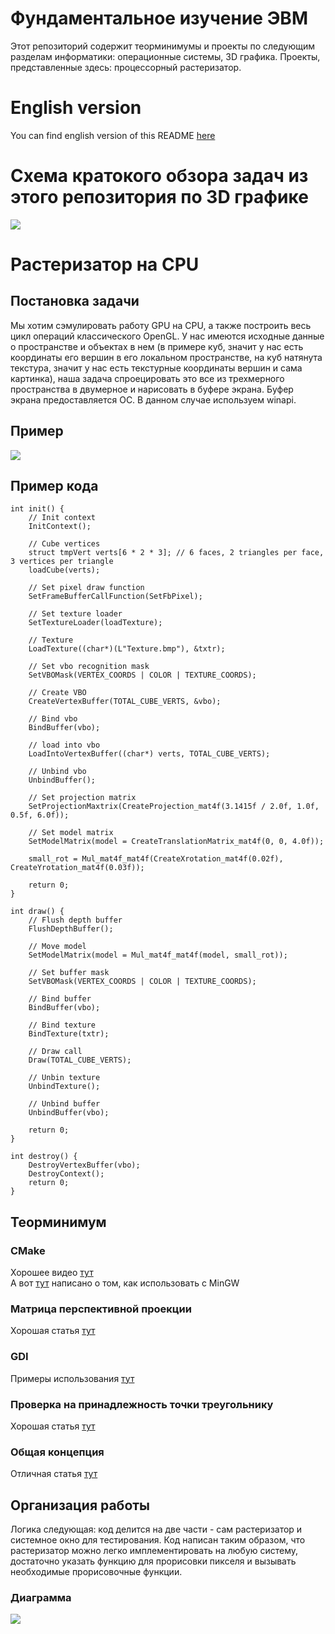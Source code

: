# Фундаментальное изучение ЭВМ
Этот репозиторий содержит теорминимумы и проекты по следующим разделам информатики: операционные системы, 3D графика.
Проекты, представленные здесь: процессорный растеризатор. 

# English version
You can find english version of this README [here](https://github.com/timattt/Computer-science-knowledge/blob/master/README_EN.md)

# Схема кратокого обзора задач из этого репозитория по 3D графике
![](https://github.com/timattt/Computer-science-knowledge/blob/master/about/SYNOPSIS_SCHEME.png)

# Растеризатор на CPU

## Постановка задачи
Мы хотим сэмулировать работу GPU на CPU, а также построить весь цикл операций классического OpenGL.
У нас имеются исходные данные о пространстве и объектах в нем (в примере куб, значит у нас есть координаты его вершин в его локальном пространстве, на куб натянута текстура,
значит у нас есть текстурные координаты вершин и сама картинка), наша задача спроецировать это все из трехмерного пространства в двумерное и нарисовать в буфере экрана.
Буфер экрана предоставляется ОС. В данном случае используем winapi.

## Пример
![](https://github.com/timattt/Computer-science-knowledge/blob/master/CpuRasterizer/about/NiceExample.gif)

## Пример кода
```
int init() {
	// Init context
	InitContext();

	// Cube vertices
	struct tmpVert verts[6 * 2 * 3]; // 6 faces, 2 triangles per face, 3 vertices per triangle
	loadCube(verts);

	// Set pixel draw function
	SetFrameBufferCallFunction(SetFbPixel);

	// Set texture loader
	SetTextureLoader(loadTexture);

	// Texture
	LoadTexture((char*)(L"Texture.bmp"), &txtr);

	// Set vbo recognition mask
	SetVBOMask(VERTEX_COORDS | COLOR | TEXTURE_COORDS);

	// Create VBO
	CreateVertexBuffer(TOTAL_CUBE_VERTS, &vbo);

	// Bind vbo
	BindBuffer(vbo);

	// load into vbo
	LoadIntoVertexBuffer((char*) verts, TOTAL_CUBE_VERTS);

	// Unbind vbo
	UnbindBuffer();

	// Set projection matrix
	SetProjectionMaxtrix(CreateProjection_mat4f(3.1415f / 2.0f, 1.0f, 0.5f, 6.0f));

	// Set model matrix
	SetModelMatrix(model = CreateTranslationMatrix_mat4f(0, 0, 4.0f));

	small_rot = Mul_mat4f_mat4f(CreateXrotation_mat4f(0.02f), CreateYrotation_mat4f(0.03f));

	return 0;
}

int draw() {
	// Flush depth buffer
	FlushDepthBuffer();

	// Move model
	SetModelMatrix(model = Mul_mat4f_mat4f(model, small_rot));

	// Set buffer mask
	SetVBOMask(VERTEX_COORDS | COLOR | TEXTURE_COORDS);

	// Bind buffer
	BindBuffer(vbo);

	// Bind texture
	BindTexture(txtr);

	// Draw call
	Draw(TOTAL_CUBE_VERTS);

	// Unbin texture
	UnbindTexture();

	// Unbind buffer
	UnbindBuffer(vbo);

	return 0;
}

int destroy() {
	DestroyVertexBuffer(vbo);
	DestroyContext();
	return 0;
}
```

## Теорминимум

### CMake
Хорошее видео [тут](https://www.youtube.com/watch?v=gSTLzOmFChs)   
А вот [тут](https://stackoverflow.com/questions/59095842/cmake-mingw-compilation-on-windows-without-needing-the-g-mingw-makefiles-f) написано о том, как использовать с MinGW

### Матрица перспективной проекции
Хорошая статья [тут](https://habr.com/ru/post/252771/)

### GDI
Примеры использования [тут](https://zetcode.com/gui/winapi/gdi/)

### Проверка на принадлежность точки треугольнику
Хорошая статья [тут](https://cpp.mazurok.com/triangle/)

### Общая концепция
Отличная статья [тут](https://habr.com/ru/post/257107/)

## Организация работы
Логика следующая: код делится на две части - сам растеризатор и системное окно для тестирования.
Код написан таким образом, что растеризатор можно легко имплементировать на любую систему, достаточно указать функцию для прорисовки пикселя и вызывать необходимые прорисовочные функции.
### Диаграмма
![](https://github.com/timattt/Computer-science-knowledge/blob/master/CpuRasterizer/about/Concept.png)


